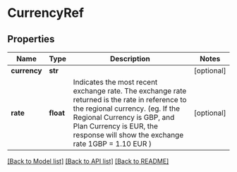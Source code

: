 # CurrencyRef

## Properties
Name | Type | Description | Notes
------------ | ------------- | ------------- | -------------
**currency** | **str** |  | [optional] 
**rate** | **float** | Indicates the most recent exchange rate.  The exchange rate returned is the rate in reference to the regional currency. (eg. If the Regional  Currency is GBP, and Plan Currency is EUR, the response will show the exchange rate 1GBP &#x3D; 1.10  EUR ) | [optional] 

[[Back to Model list]](../README.md#documentation-for-models) [[Back to API list]](../README.md#documentation-for-api-endpoints) [[Back to README]](../README.md)

